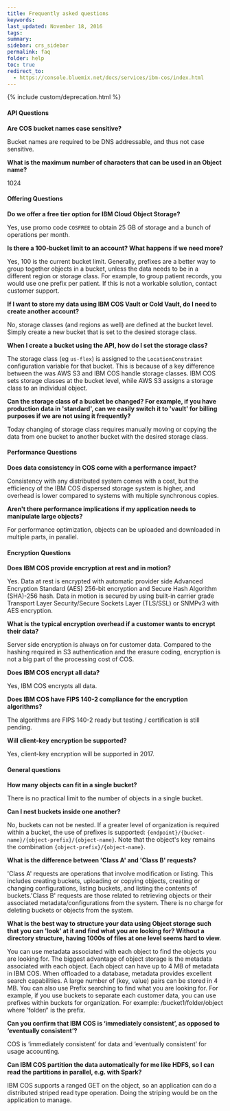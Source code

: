 ```yaml
---
title: Frequently asked questions
keywords:
last_updated: November 18, 2016
tags:
summary:
sidebar: crs_sidebar
permalink: faq
folder: help
toc: true
redirect_to:
  - https://console.bluemix.net/docs/services/ibm-cos/index.html
---
```


{% include custom/deprecation.html %}


#### API Questions

**Are COS bucket names case sensitive?**

Bucket names are required to be DNS addressable, and thus not case sensitive.

**What is the maximum number of characters that can be used in an Object name?**

1024

#### Offering Questions

**Do we offer a free tier option for IBM Cloud Object Storage?**

Yes, use promo code `COSFREE` to obtain 25 GB of storage and a bunch of operations per month.

**Is there a 100-bucket limit to an account?  What happens if we need more?**

Yes, 100 is the current bucket limit.  Generally, prefixes are a better way to group together objects in a bucket, unless the data needs to be in a different region or storage class.  For example, to group patient records, you would use one prefix per patient. If this is not a workable solution, contact customer support.

**If I want to store my data using IBM COS Vault or Cold Vault, do I need to create another account?**

No, storage classes (and regions as well) are defined at the bucket level.  Simply create a new bucket that is set to the desired storage class.

**When I create a bucket using the API, how do I set the storage class?**

The storage class (eg `us-flex`) is assigned to the `LocationConstraint` configuration variable for that bucket.  This is because of a key difference between the was AWS S3 and IBM COS handle storage classes.  IBM COS sets storage classes at the bucket level, while AWS S3 assigns a storage class to an individual object.

**Can the storage class of a bucket be changed?  For example, if you have production data in 'standard', can we easily switch it to 'vault' for billing purposes if we are not using it frequently?**

Today changing of storage class requires manually moving or copying the data from one bucket to another bucket with the desired storage class.


#### Performance Questions

**Does data consistency in COS come with a performance impact?**

Consistency with any distributed system comes with a cost, but the efficiency of the IBM COS dispersed storage system is higher, and overhead is lower compared to systems with multiple synchronous copies.

**Aren't there performance implications if my application needs to manipulate large objects?**

For performance optimization, objects can be uploaded and downloaded in multiple parts, in parallel.


#### Encryption Questions

**Does IBM COS provide encryption at rest and in motion?**

Yes.  Data at rest is encrypted with automatic provider side Advanced Encryption Standard (AES) 256-bit encryption and Secure Hash Algorithm (SHA)-256 hash. Data in motion is secured by using built-in carrier grade Transport Layer Security/Secure Sockets Layer (TLS/SSL) or SNMPv3 with AES encryption.

**What is the typical encryption overhead if a customer wants to encrypt their data?**

Server side encryption is always on for customer data.  Compared to the hashing required in S3 authentication and the erasure coding, encryption is not a big part of the processing cost of COS.

**Does IBM COS encrypt all data?**

Yes, IBM COS encrypts all data.

**Does IBM COS have FIPS 140-2 compliance for the encryption algorithms?**

The algorithms are FIPS 140-2 ready but testing / certification is still pending.

**Will client-key encryption be supported?**

Yes, client-key encryption will be supported in 2017.

#### General questions

**How many objects can fit in a single bucket?**

There is no practical limit to the number of objects in a single bucket.

**Can I nest buckets inside one another?**

No, buckets can not be nested.  If a greater level of organization is required within a bucket, the use of prefixes is supported: `{endpoint}/{bucket-name}/{object-prefix}/{object-name}`.  Note that the object's key remains the combination `{object-prefix}/{object-name}`.

**What is the difference between 'Class A' and 'Class B' requests?**

'Class A' requests are operations that involve modification or listing.  This includes creating buckets, uploading or copying objects, creating or changing configurations, listing buckets, and listing the contents of buckets.'Class B' requests are those related to retrieving objects or their associated metadata/configurations from the system. There is no charge for deleting buckets or objects from the system.

**What is the best way to structure your data using Object storage such that you can 'look' at it and find what you are looking for?  Without a directory structure, having 1000s of files at one level seems hard to view.**

You can use metadata associated with each object to find the objects you are looking for. The biggest advantage of object storage is the metadata associated with each object. Each object can have up to 4 MB of metadata in IBM COS.  When offloaded to a database, metadata provides excellent search capabilities.  A large number of (key, value) pairs can be stored in 4 MB.  You can also use Prefix searching to find what you are looking for. For example, if you use buckets to separate each customer data, you can use prefixes within buckets for organization. For example:  /bucket1/folder/object where 'folder/' is the prefix.

**Can you confirm that IBM COS is ‘immediately consistent’, as opposed to ‘eventually consistent’?**

COS is ‘immediately consistent’ for data and ‘eventually consistent’ for usage accounting.


**Can IBM COS partition the data automatically for me like HDFS, so I can read the partitions in parallel, e.g. with Spark?**

IBM COS supports a ranged GET on the object, so an application can do a distributed striped read type operation.  Doing the striping would be on the application to manage.

